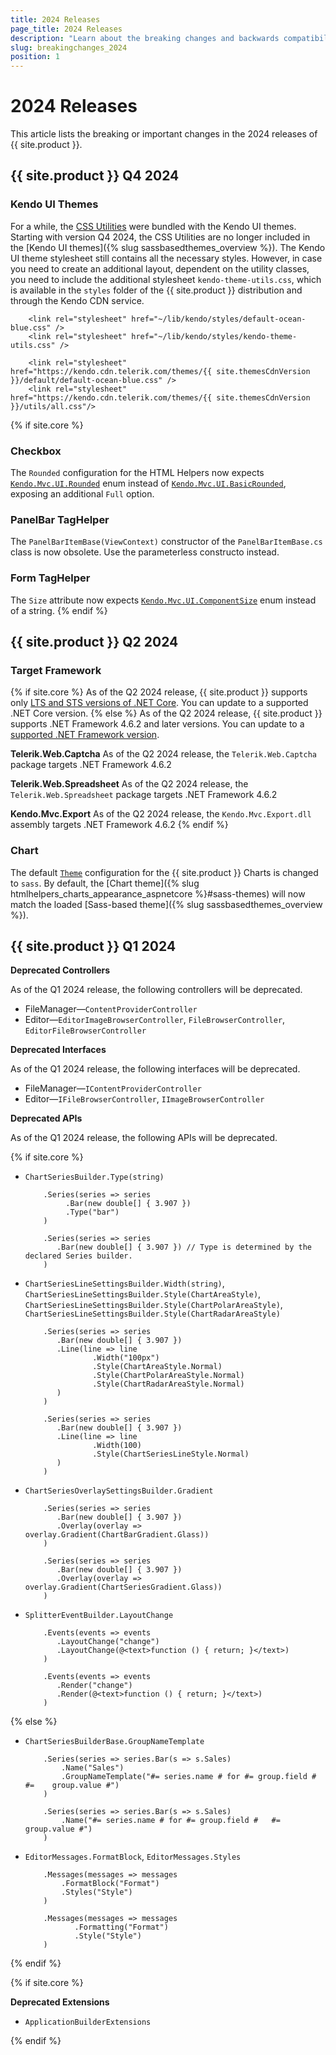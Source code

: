 ```yaml
---
title: 2024 Releases
page_title: 2024 Releases
description: "Learn about the breaking changes and backwards compatibility released by {{ site.product }} in 2024."
slug: breakingchanges_2024
position: 1
---
```


# 2024 Releases

This article lists the breaking or important changes in the 2024 releases of {{ site.product }}.

## {{ site.product }} Q4 2024

### Kendo UI Themes

For a while, the [CSS Utilities](https://www.telerik.com/design-system/docs/utils/get-started/introduction/) were bundled with the Kendo UI themes. Starting with version Q4 2024, the CSS Utilities are no longer included in the [Kendo UI themes]({% slug sassbasedthemes_overview %}).
The Kendo UI theme stylesheet still contains all the necessary styles. However, in case you need to create an additional layout, dependent on the utility classes, you need to include the additional stylesheet `kendo-theme-utils.css`, which is available in the `styles` folder of the {{ site.product }} distribution and through the Kendo CDN service.

```LocalFiles
    <link rel="stylesheet" href="~/lib/kendo/styles/default-ocean-blue.css" />
    <link rel="stylesheet" href="~/lib/kendo/styles/kendo-theme-utils.css" />
```
```CDN
    <link rel="stylesheet" href="https://kendo.cdn.telerik.com/themes/{{ site.themesCdnVersion }}/default/default-ocean-blue.css" />
    <link rel="stylesheet" href="https://kendo.cdn.telerik.com/themes/{{ site.themesCdnVersion }}/utils/all.css"/>
```

{% if site.core %}
### Checkbox

The `Rounded` configuration for the HTML Helpers now expects [`Kendo.Mvc.UI.Rounded`](https://docs.telerik.com/aspnet-core/api/kendo.mvc.ui/rounded) enum instead of [`Kendo.Mvc.UI.BasicRounded`](https://docs.telerik.com/aspnet-core/api/kendo.mvc.ui/basicrounded), exposing an additional `Full` option.

### PanelBar TagHelper

The `PanelBarItemBase(ViewContext)` constructor of the `PanelBarItemBase.cs` class is now obsolete. Use the parameterless constructo instead.

### Form TagHelper

The `Size` attribute now expects [`Kendo.Mvc.UI.ComponentSize`](https://docs.telerik.com/aspnet-core/api/kendo.mvc.ui/componentsize) enum instead of a string.
{% endif %}

## {{ site.product }} Q2 2024

### Target Framework

{% if site.core %}
As of the Q2 2024 release, {{ site.product }} supports only [LTS and STS versions of .NET Core](https://dotnet.microsoft.com/en-us/platform/support/policy/dotnet-core#lifecycle). You can update to a supported .NET Core version.
{% else %}
As of the Q2 2024 release, {{ site.product }} supports .NET Framework 4.6.2 and later versions. You can update to a [supported .NET Framework version](https://learn.microsoft.com/en-us/lifecycle/products/microsoft-net-framework).

**Telerik.Web.Captcha**
As of the Q2 2024 release, the `Telerik.Web.Captcha` package targets .NET Framework 4.6.2

**Telerik.Web.Spreadsheet**
As of the Q2 2024 release, the `Telerik.Web.Spreadsheet` package targets .NET Framework 4.6.2

**Kendo.Mvc.Export**
As of the Q2 2024 release, the `Kendo.Mvc.Export.dll` assembly targets .NET Framework 4.6.2
{% endif %}

### Chart

The default [`Theme`](/api/kendo.mvc.ui.fluent/chartbuilder#themesystemstring) configuration for the {{ site.product }} Charts is changed to `sass`. By default, the [Chart theme]({% slug htmlhelpers_charts_appearance_aspnetcore %}#sass-themes) will now match the loaded [Sass-based theme]({% slug sassbasedthemes_overview %}).

## {{ site.product }} Q1 2024

**Deprecated Controllers**

As of the Q1 2024 release, the following controllers will be deprecated.

* FileManager&mdash;`ContentProviderController`
* Editor&mdash;`EditorImageBrowserController`, `FileBrowserController`, `EditorFileBrowserController`

**Deprecated Interfaces**

As of the Q1 2024 release, the following interfaces will be deprecated.

* FileManager&mdash;`IContentProviderController`
* Editor&mdash;`IFileBrowserController`, `IImageBrowserController` 

**Deprecated APIs**

As of the Q1 2024 release, the following APIs will be deprecated.


{% if site.core %}
* `ChartSeriesBuilder.Type(string)`

    ```Deprecated
        .Series(series => series
             .Bar(new double[] { 3.907 })
             .Type("bar")
        )
    ```
    ```Alternative
        .Series(series => series
           .Bar(new double[] { 3.907 }) // Type is determined by the declared Series builder.
        )
    ```

* `ChartSeriesLineSettingsBuilder.Width(string)`, `ChartSeriesLineSettingsBuilder.Style(ChartAreaStyle)`,
`ChartSeriesLineSettingsBuilder.Style(ChartPolarAreaStyle)`,
`ChartSeriesLineSettingsBuilder.Style(ChartRadarAreaStyle)`

    ```Deprecated
        .Series(series => series
           .Bar(new double[] { 3.907 })
           .Line(line => line
                   .Width("100px")
                   .Style(ChartAreaStyle.Normal)
                   .Style(ChartPolarAreaStyle.Normal)
                   .Style(ChartRadarAreaStyle.Normal)
           )
        )
    ```
    ```Alternative
        .Series(series => series
           .Bar(new double[] { 3.907 })
           .Line(line => line
                   .Width(100)
                   .Style(ChartSeriesLineStyle.Normal)
           )
        )
    ```

* `ChartSeriesOverlaySettingsBuilder.Gradient`

    ```Deprecated
        .Series(series => series
           .Bar(new double[] { 3.907 })
           .Overlay(overlay => overlay.Gradient(ChartBarGradient.Glass))
        )
    ```
    ```Alternative
        .Series(series => series
           .Bar(new double[] { 3.907 })
           .Overlay(overlay => overlay.Gradient(ChartSeriesGradient.Glass))
        )
    ```

* `SplitterEventBuilder.LayoutChange`

    ```Deprecated
        .Events(events => events
           .LayoutChange("change")
           .LayoutChange(@<text>function () { return; }</text>)
        )
    ```
    ```Alternative
        .Events(events => events
           .Render("change")
           .Render(@<text>function () { return; }</text>)
        )
    ```

{% else %}


* `ChartSeriesBuilderBase.GroupNameTemplate`

    ```Deprecated
        .Series(series => series.Bar(s => s.Sales)
            .Name("Sales")
            .GroupNameTemplate("#= series.name # for #= group.field #   #=    group.value #")
        )
    ```
    ```Alternative
        .Series(series => series.Bar(s => s.Sales)
            .Name("#= series.name # for #= group.field #   #=    group.value #")
        )
    ```

* `EditorMessages.FormatBlock`, `EditorMessages.Styles`
    ```Deprecated
        .Messages(messages => messages
            .FormatBlock("Format")
            .Styles("Style")
        )
    ```
    ```Alternative
        .Messages(messages => messages
               .Formatting("Format")
               .Style("Style")
        )
    ```

{% endif %}

{% if site.core %}

**Deprecated Extensions**

* `ApplicationBuilderExtensions`

{% endif %}
